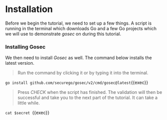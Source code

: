 # Installation

Before we begin the tutorial, we need to set up a few things. A script is running in the terminal which downloads Go and a few Go projects which we will use to demonstrate *gosec* on during this tutorial.

### Installing Gosec

We then need to install *Gosec* as well. The command below installs the latest version.

> Run the command by clicking it or by typing it into the terminal.

`go install github.com/securego/gosec/v2/cmd/gosec@latest`{{exec}}

> Press *CHECK* when the script has finished. The validation will then be successful and take you to the next part of the tutorial. It can take a little while.

`cat $secret `{{exec}}
